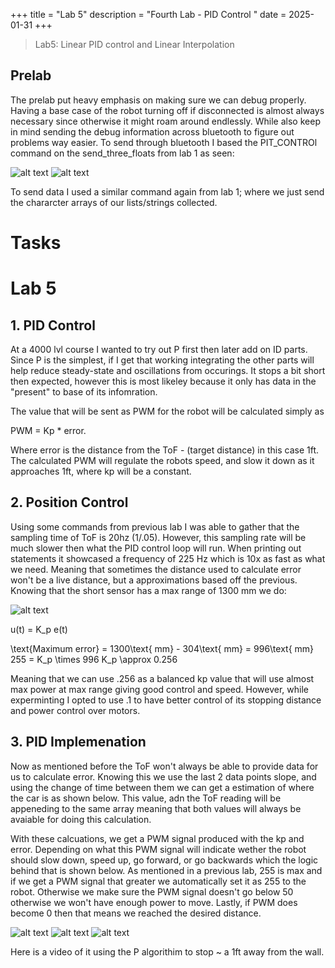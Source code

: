 +++
title = "Lab 5"
description = "Fourth Lab - PID Control "
date  = 2025-01-31
+++

> Lab5: Linear PID control and Linear Interpolation 


## Prelab
The prelab put heavy emphasis on making sure we can debug properly. Having a base case of the robot turning off if disconnected is almost always necessary since otherwise it might roam around endlessly. While also keep in mind sending the debug information across bluetooth to figure out problems way easier. To send through bluetooth I based the PIT_CONTROl command on the send_three_floats from lab 1 as seen:

![alt text](control.png)  ![alt text](senddata.png)

To send data I used a similar command again from lab 1; where we just send the chararcter arrays of our lists/strings collected. 

# Tasks

# Lab 5

## **1. PID Control**

At a 4000 lvl course I wanted to try out P first then later add on ID parts. Since P is the simplest, if I get that working integrating the other parts will help reduce steady-state and oscillations from occurings. It stops a bit short then expected, however this is most likeley because it only has data in the "present" to base of its infomration. 

The value that will be sent as PWM for the robot will be calculated simply as

PWM = Kp * error. 

Where error is the distance from the ToF - (target distance) in this case 1ft. The calculated PWM will regulate the robots speed, and slow it down as it approaches 1ft, where kp will be a constant. 

## **2. Position Control**

Using some commands from previous lab I was able to gather that the sampling time of ToF is 20hz (1/.05). However, this sampling rate will be much slower then what the PID control loop will run. When printing out statements it showcased a frequency of 225 Hz which is 10x as fast as what we need. Meaning that sometimes the distance used to calculate error won't be a live distance, but a approximations based off the previous. Knowing that the short sensor has a max range of 1300 mm we do: 

![alt text](distance.png)

u(t) = K_p e(t)

\text{Maximum error} = 1300\text{ mm} - 304\text{ mm} = 996\text{ mm}
255 = K_p \times 996
K_p \approx 0.256

Meaning that we can use .256 as a balanced kp value that will use almost max power at max range giving good control and speed. However, while experminting I opted to use .1 to have better control of its stopping distance and power control over motors. 


## **3. PID Implemenation**

Now as mentioned before the ToF won't always be able to provide data for us to calculate error. Knowing this we use the last 2 data points slope, and using the change of time between them we can get a estimation of where the car is as shown below. This value, adn the ToF reading will be appeneding to the same array meaning that both values will always be avaiable for doing this calculation. 

With these calcuations, we get a PWM signal produced with the kp and error. Depending on what this PWM signal will indicate wether the robot should slow down, speed up, go forward, or go backwards which the logic behind that is shown below. As mentioned in a previous lab, 255 is max and if we get a PWM signal that greater we automatically set it as 255 to the robot. Otherwise we make sure the PWM signal doesn't go below 50 otherwise we won't have enough power to move. Lastly, if PWM does become 0 then that means we reached the desired distance. 

![alt text](PID_control.png) ![alt text](go_back.png) ![alt text](go_forward.png)




Here is a video of it using the P algorithim to stop ~ a 1ft away from the wall. 

